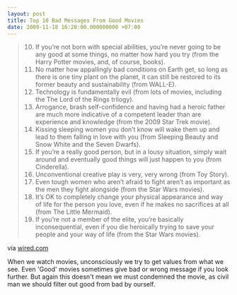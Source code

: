 ```yaml
---
layout: post
title: Top 10 Bad Messages From Good Movies
date: 2009-11-18 16:20:00.000000000 +07:00
---
```

>10. If you&rsquo;re not born with special abilities, you&rsquo;re never going to be any good at some things, no matter how hard you try (from the Harry Potter movies, and, of course, books).&nbsp;
>9. No matter how appallingly bad conditions on Earth get, so long as there is one tiny plant on the planet, it can still be restored to its former beauty and sustainability (from WALL-E).&nbsp;
>8. Technology is fundamentally evil (from lots of movies, including the The Lord of the Rings trilogy).&nbsp;
>7. Arrogance, brash self-confidence and having had a heroic father are much more indicative of a competent leader than are experience and knowledge (from the 2009 Star Trek movie).&nbsp;
>6. Kissing sleeping women you don&rsquo;t know will wake them up and lead to them falling in love with you (from Sleeping Beauty and Snow White and the Seven Dwarfs).&nbsp;
>5. If you&rsquo;re a really good person, but in a lousy situation, simply wait around and eventually good things will just happen to you (from Cinderella).&nbsp;
>4. Unconventional creative play is very, very wrong (from Toy Story).
>3. Even tough women who aren&rsquo;t afraid to fight aren&rsquo;t as important as the men they fight alongside (from the Star Wars movies).
>2. It&rsquo;s OK to completely change your physical appearance and way of life for the person you love, even if he makes no sacrifices at all (from The Little Mermaid).&nbsp;
>1. If you&rsquo;re not a member of the elite, you&rsquo;re basically inconsequential, even if you die heroically trying to save your people and your way of life (from the Star Wars movies).

via <a href="http://www.wired.com/geekdad/2009/11/top-10-bad-messages-from-good-movies">wired.com</a>

When we watch movies, unconsciously we try to get values from what we see. Even 'Good' movies sometimes give bad or wrong message if you look further. But again this doesn't mean we must condemned the movie, as civil man we should filter out good from bad by ourself.
